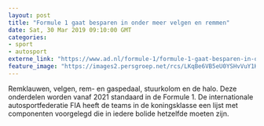```yaml
---
layout: post
title: "Formule 1 gaat besparen in onder meer velgen en remmen"
date: Sat, 30 Mar 2019 09:10:00 GMT
categories: 
- sport 
- autosport 
externe_link: "https://www.ad.nl/formule-1/formule-1-gaat-besparen-in-onder-meer-velgen-en-remmen~a5a60f29/"
feature_image: "https://images2.persgroep.net/rcs/LKqBe6VB5eU0YSHvVuY1KkUqpdE/diocontent/144441399/_fitwidth/400/?appId=21791a8992982cd8da851550a453bd7f&quality=0.7"
---
```


Remklauwen, velgen, rem- en gaspedaal, stuurkolom en de halo. Deze onderdelen worden vanaf 2021 standaard in de Formule 1. De internationale autosportfederatie FIA heeft de teams in de koningsklasse een lijst met componenten voorgelegd die in iedere bolide hetzelfde moeten zijn.
